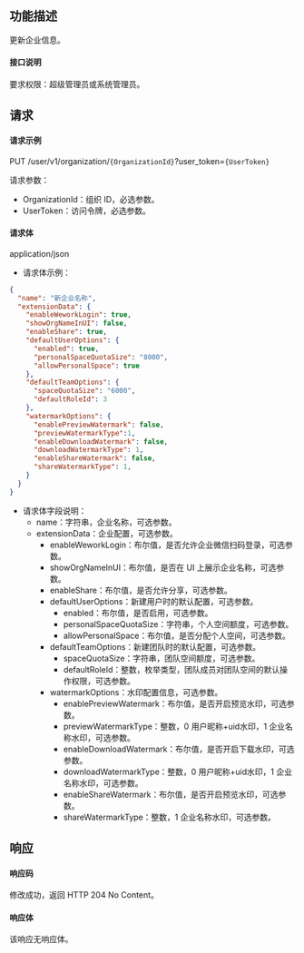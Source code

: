 ## 功能描述

更新企业信息。

#### 接口说明

要求权限：超级管理员或系统管理员。

## 请求

#### 请求示例

PUT /user/v1/organization/`{OrganizationId}`?user_token=`{UserToken}`

请求参数：
- OrganizationId：组织 ID，必选参数。
- UserToken：访问令牌，必选参数。
  
#### 请求体

application/json

- 请求体示例：
```json
{
  "name": "新企业名称",
  "extensionData": {
    "enableWeworkLogin": true,
    "showOrgNameInUI": false,
    "enableShare": true,
    "defaultUserOptions": {
      "enabled": true,
      "personalSpaceQuotaSize": "8000",
      "allowPersonalSpace": true
    },
    "defaultTeamOptions": {
      "spaceQuotaSize": "6000",
      "defaultRoleId": 3
    },
    "watermarkOptions": {
      "enablePreviewWatermark": false,
      "previewWatermarkType":1,
      "enableDownloadWatermark": false,
      "downloadWatermarkType": 1,
      "enableShareWatermark": false,
      "shareWatermarkType": 1,
    }
  }
}
```
- 请求体字段说明：
  - name：字符串，企业名称，可选参数。
  - extensionData：企业配置，可选参数。
    - enableWeworkLogin：布尔值，是否允许企业微信扫码登录，可选参数。
    - showOrgNameInUI：布尔值，是否在 UI 上展示企业名称，可选参数。
    - enableShare：布尔值，是否允许分享，可选参数。
    - defaultUserOptions：新建用户时的默认配置，可选参数。
      - enabled：布尔值，是否启用，可选参数。
      - personalSpaceQuotaSize：字符串，个人空间额度，可选参数。
      - allowPersonalSpace：布尔值，是否分配个人空间，可选参数。
    - defaultTeamOptions：新建团队时的默认配置，可选参数。
      - spaceQuotaSize：字符串，团队空间额度，可选参数。
      - defaultRoleId：整数，枚举类型，团队成员对团队空间的默认操作权限，可选参数。
    - watermarkOptions：水印配置信息，可选参数。
      - enablePreviewWatermark：布尔值，是否开启预览水印，可选参数。
      - previewWatermarkType：整数，0 用户昵称+uid水印，1 企业名称水印，可选参数。
      - enableDownloadWatermark：布尔值，是否开启下载水印，可选参数。
      - downloadWatermarkType：整数，0 用户昵称+uid水印，1 企业名称水印，可选参数。
      - enableShareWatermark：布尔值，是否开启预览水印，可选参数。
      - shareWatermarkType：整数，1 企业名称水印，可选参数。

## 响应

#### 响应码

修改成功，返回 HTTP 204 No Content。

#### 响应体

该响应无响应体。
